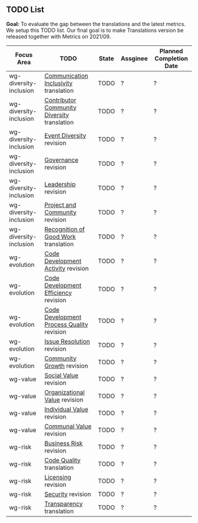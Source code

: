 ## TODO List

**Goal:** To evaluate the gap between the translations and the latest metrics. We setup this TODO list. Our final goal is to make Translations version be released together with Metrics on 2021/09. 

| Focus Area | TODO | State | Assginee | Planned Completion Date |
| --- | --- | --- | --- | --- |
| wg-diversity-inclusion | [Communication Inclusivity](https://github.com/chaoss/wg-diversity-inclusion/blob/master/focus-areas/communication-inclusivity) translation | TODO | ? | ? |
| wg-diversity-inclusion | [Contributor Community Diversity](https://github.com/chaoss/wg-diversity-inclusion/blob/master/focus-areas/contributor-community-diversity)  translation | TODO | ? | ? |
| wg-diversity-inclusion | [Event Diversity](https://github.com/chaoss/wg-diversity-inclusion/blob/master/focus-areas/event-diversity) revision | TODO | ? | ? |
| wg-diversity-inclusion | [Governance](https://github.com/chaoss/wg-diversity-inclusion/blob/master/focus-areas/governance) revision | TODO | ? | ? |
| wg-diversity-inclusion | [Leadership](https://github.com/chaoss/wg-diversity-inclusion/blob/master/focus-areas/leadership) revision | TODO | ? | ? |
| wg-diversity-inclusion | [Project and Community](https://github.com/chaoss/wg-diversity-inclusion/blob/master/focus-areas/project-and-community) revision | TODO | ? | ? |
| wg-diversity-inclusion | [Recognition of Good Work](https://github.com/chaoss/wg-diversity-inclusion/blob/master/focus-areas/recognition-of-good-work) translation | TODO | ? | ? |
| wg-evolution | [Code Development Activity](https://github.com/chaoss/wg-evolution/blob/master/focus-areas/code-development-activity) revision | TODO | ? | ? |
| wg-evolution | [Code Development Efficiency](https://github.com/chaoss/wg-evolution/blob/master/focus-areas/code-development-efficiency) revision | TODO | ? | ? |
| wg-evolution | [Code Development Process Quality](https://github.com/chaoss/wg-evolution/blob/master/focus-areas/code-development-process-quality) revision | TODO | ? | ? |
| wg-evolution | [Issue Resolution](https://github.com/chaoss/wg-evolution/blob/master/focus-areas/issue-resolution) revision | TODO | ? | ? |
| wg-evolution | [Community Growth](https://github.com/chaoss/wg-evolution/blob/master/focus-areas/community-growth) revision | TODO | ? | ? |
| wg-value | [Social Value](https://github.com/chaoss/wg-value/blob/master/focus-areas/social-value) revision | TODO | ? | ? |
| wg-value | [Organizational Value](https://github.com/chaoss/wg-value/blob/master/focus-areas/organizational-value) revision | TODO | ? | ? |
| wg-value | [Individual Value](https://github.com/chaoss/wg-value/blob/master/focus-areas/individual-value) revision | TODO | ? | ? |
| wg-value | [Communal Value](https://github.com/chaoss/wg-value/blob/master/focus-areas/communal-value) revision | TODO | ? | ? |
| wg-risk | [Business Risk](https://github.com/chaoss/wg-risk/blob/master/focus-areas/business-risk) revision | TODO | ? | ? |
| wg-risk | [Code Quality](https://github.com/chaoss/wg-risk/blob/master/focus-areas/code-quality) translation | TODO | ? | ? |
| wg-risk | [Licensing](https://github.com/chaoss/wg-risk/blob/master/focus-areas/licensing) revision | TODO | ? | ? |
| wg-risk | [Security](https://github.com/chaoss/wg-risk/blob/master/focus-areas/security) revision | TODO | ? | ? |
| wg-risk | [Transparency](https://github.com/chaoss/wg-risk/blob/master/focus-areas/transparency) translation | TODO | ? | ? |